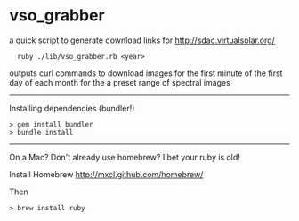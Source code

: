 vso_grabber
===========

a quick script to generate download links for http://sdac.virtualsolar.org/

      ruby ./lib/vso_grabber.rb <year>

outputs curl commands to download images for the first minute of the first day of each month for the a preset range of spectral images

----
Installing dependencies (bundler!)

    > gem install bundler
    > bundle install

----
On a Mac? Don't already use homebrew? I bet your ruby is old!

Install Homebrew http://mxcl.github.com/homebrew/

Then

    > brew install ruby

